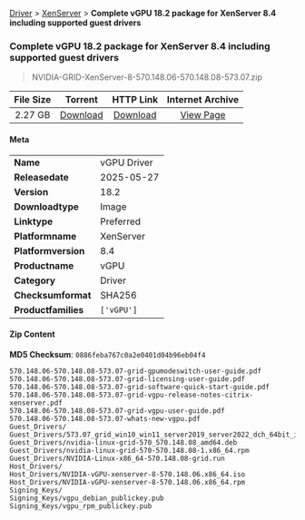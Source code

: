 
[Driver](/README.md)  >  [XenServer](/index/Driver/XenServer.md)  >  **Complete vGPU 18.2 package for XenServer 8.4 including supported guest drivers**


###    Complete vGPU 18.2 package for XenServer 8.4 including supported guest drivers

> NVIDIA-GRID-XenServer-8-570.148.06-570.148.08-573.07.zip   


| **File Size** | **Torrent**  | **HTTP Link** | **Internet Archive** |
|:-------------:|:------------:|:-------------:|:--------------------:|
| 2.27 GB |  [Download](https://archive.org/download/nvgpu_NVIDIA-GRID-XenServer-8-570.148.06-570.148.08-573.07.zip/nvgpu_NVIDIA-GRID-XenServer-8-570.148.06-570.148.08-573.07.zip_archive.torrent)       | [Download](https://archive.org/compress/nvgpu_NVIDIA-GRID-XenServer-8-570.148.06-570.148.08-573.07.zip) | [View Page](https://archive.org/details/nvgpu_NVIDIA-GRID-XenServer-8-570.148.06-570.148.08-573.07.zip)       |

#### Meta

<table>
<tr><td><strong>Name</strong></td><td>vGPU Driver</td></tr>
<tr><td><strong>Releasedate</strong></td><td>2025-05-27</td></tr>
<tr><td><strong>Version</strong></td><td>18.2</td></tr>
<tr><td><strong>Downloadtype</strong></td><td>Image</td></tr>
<tr><td><strong>Linktype</strong></td><td>Preferred</td></tr>
<tr><td><strong>Platformname</strong></td><td>XenServer</td></tr>
<tr><td><strong>Platformversion</strong></td><td>8.4</td></tr>
<tr><td><strong>Productname</strong></td><td>vGPU</td></tr>
<tr><td><strong>Category</strong></td><td>Driver</td></tr>
<tr><td><strong>Checksumformat</strong></td><td>SHA256</td></tr>
<tr><td><strong>Productfamilies</strong></td><td><code>['vGPU']</code></td></tr>
</table>

#### Zip Content

**MD5 Checksum**: `0886feba767c0a2e0401d04b96eb04f4`

```text
570.148.06-570.148.08-573.07-grid-gpumodeswitch-user-guide.pdf
570.148.06-570.148.08-573.07-grid-licensing-user-guide.pdf
570.148.06-570.148.08-573.07-grid-software-quick-start-guide.pdf
570.148.06-570.148.08-573.07-grid-vgpu-release-notes-citrix-xenserver.pdf
570.148.06-570.148.08-573.07-grid-vgpu-user-guide.pdf
570.148.06-570.148.08-573.07-whats-new-vgpu.pdf
Guest_Drivers/
Guest_Drivers/573.07_grid_win10_win11_server2019_server2022_dch_64bit_international.exe
Guest_Drivers/nvidia-linux-grid-570_570.148.08_amd64.deb
Guest_Drivers/nvidia-linux-grid-570-570.148.08-1.x86_64.rpm
Guest_Drivers/NVIDIA-Linux-x86_64-570.148.08-grid.run
Host_Drivers/
Host_Drivers/NVIDIA-vGPU-xenserver-8-570.148.06.x86_64.iso
Host_Drivers/NVIDIA-vGPU-xenserver-8-570.148.06.x86_64.rpm
Signing_Keys/
Signing_Keys/vgpu_debian_publickey.pub
Signing_Keys/vgpu_rpm_publickey.pub
```